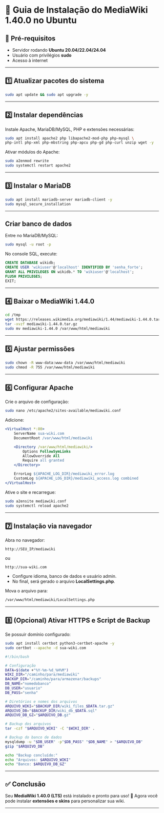 # 📘 Guia de Instalação do MediaWiki 1.40.0 no Ubuntu

## 🔧 Pré-requisitos

* Servidor rodando **Ubuntu 20.04/22.04/24.04**
* Usuário com privilégios **sudo**
* Acesso à internet

---

## 1️⃣ Atualizar pacotes do sistema

```bash
sudo apt update && sudo apt upgrade -y
```

---

## 2️⃣ Instalar dependências

Instale Apache, MariaDB/MySQL, PHP e extensões necessárias:

```bash
sudo apt install apache2 php libapache2-mod-php php-mysql \
php-intl php-xml php-mbstring php-apcu php-gd php-curl unzip wget -y
```

Ativar módulos do Apache:

```bash
sudo a2enmod rewrite
sudo systemctl restart apache2
```

---

## 3️⃣ Instalar o MariaDB

```bash
sudo apt install mariadb-server mariadb-client -y
sudo mysql_secure_installation
```

---
##  Criar banco de dados

Entre no MariaDB/MySQL:

```bash
sudo mysql -u root -p
```

No console SQL, execute:

```sql
CREATE DATABASE wikidb;
CREATE USER 'wikiuser'@'localhost' IDENTIFIED BY 'senha_forte';
GRANT ALL PRIVILEGES ON wikidb.* TO 'wikiuser'@'localhost';
FLUSH PRIVILEGES;
EXIT;
```

---

## 4️⃣ Baixar o MediaWiki 1.44.0

```bash
cd /tmp
wget https://releases.wikimedia.org/mediawiki/1.44/mediawiki-1.44.0.tar.gz
tar -xvzf mediawiki-1.44.0.tar.gz
sudo mv mediawiki-1.44.0 /var/www/html/mediawiki
```

---

## 5️⃣ Ajustar permissões

```bash
sudo chown -R www-data:www-data /var/www/html/mediawiki
sudo chmod -R 755 /var/www/html/mediawiki
```

---

## 6️⃣ Configurar Apache

Crie o arquivo de configuração:

```bash
sudo nano /etc/apache2/sites-available/mediawiki.conf
```

Adicione:

```apache
<VirtualHost *:80>
    ServerName sua-wiki.com
    DocumentRoot /var/www/html/mediawiki

    <Directory /var/www/html/mediawiki/>
        Options FollowSymLinks
        AllowOverride All
        Require all granted
    </Directory>

    ErrorLog ${APACHE_LOG_DIR}/mediawiki_error.log
    CustomLog ${APACHE_LOG_DIR}/mediawiki_access.log combined
</VirtualHost>
```

Ative o site e recarregue:

```bash
sudo a2ensite mediawiki.conf
sudo systemctl reload apache2
```

---

## 7️⃣ Instalação via navegador

Abra no navegador:

```
http://SEU_IP/mediawiki
```

ou

```
http://sua-wiki.com
```

* Configure idioma, banco de dados e usuário admin.
* No final, será gerado o arquivo **LocalSettings.php**.

Mova o arquivo para:

```bash
/var/www/html/mediawiki/LocalSettings.php
```

---

## 8️⃣ (Opcional) Ativar HTTPS e Script de Backup

Se possuir domínio configurado:

```bash
sudo apt install certbot python3-certbot-apache -y
sudo certbot --apache -d sua-wiki.com
```
```bash
#!/bin/bash

# Configuração
DATA=$(date +"%Y-%m-%d_%H%M")
WIKI_DIR="/caminho/para/mediawiki"
BACKUP_DIR="/caminho/para/armazenar/backups"
DB_NAME="nomedobanco"
DB_USER="usuario"
DB_PASS="senha"

# Diretórios e nomes dos arquivos
ARQUIVO_WIKI="$BACKUP_DIR/wiki_files_$DATA.tar.gz"
ARQUIVO_DB="$BACKUP_DIR/wiki_db_$DATA.sql"
ARQUIVO_DB_GZ="$ARQUIVO_DB.gz"

# Backup dos arquivos
tar -czf "$ARQUIVO_WIKI" -C "$WIKI_DIR" .

# Backup do banco de dados
mysqldump -u "$DB_USER" -p"$DB_PASS" "$DB_NAME" > "$ARQUIVO_DB"
gzip "$ARQUIVO_DB"

echo "Backup concluído:"
echo "Arquivos: $ARQUIVO_WIKI"
echo "Banco: $ARQUIVO_DB_GZ"
```
---

## ✅ Conclusão

Seu **MediaWiki 1.40.0 (LTS)** está instalado e pronto para uso! 🎉
Agora você pode instalar **extensões e skins** para personalizar sua wiki.

---

